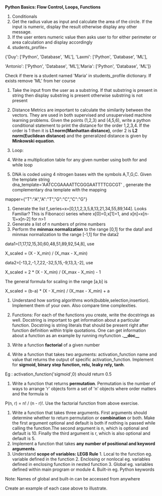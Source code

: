 **Python Basics: Flow Control, Loops, Functions**

1. Conditionals
  1. Get the radius value as input and calculate the area of the circle. If the input is numeric, display the result otherwise display any other message.
  2. If the user enters numeric value then asks user to for either perimeter or area calculation and display accordingly
  3. students\_profile=

{'Duy': ['Python', 'Database', 'ML'], 'Laxmi': ['Python', 'Database', 'ML'],

'Antonio': ['Python', 'Database', 'ML'],'Maria': ['Python', 'Database', 'ML']}

Check if there is a student named 'Maria' in students\_profile dictionary. If exists remove 'ML' from her course

  1. Take the input from the user as a substring. If that substring is present in string then display substring is present otherwise substring is not present
  2. Distance Metrics are important to calculate the similarity between the vectors. They are used in both supervised and unsupervised machine learning problems. Given the points (1,2,3) and (4,5,6), write a python conditional statement to print the distance for the order 1,2,3,4. If the order is 1 then it is **L1 norm(Manhattan distance)**, order 2 is **L2 norm(Euclidean distance)** and the generalized distance is given by **Minkowski equation**.

1. Loop:
  1. Write a multiplication table for any given number using both for and while loop
  2. DNA is coded using 4 nitrogen bases with the symbols A,T,G,C. Given the template string dna\_template='AATCCGAAAATTCGGGAATTTTCGCGT' , generate the complementary dna template with the mapping

mapper={"T":"A","A":"T","G":"C","C":"G"}

  1. Generate the list f\_series=x=[0,1,1,2,3,5,8,13,21,34,55,89,144]. Looks Familiar? This is Fibonacci series where x[0]=0,x[1]=1, and x[n]=x[n-1]+x[n-2] for n\>1
  2. Generate a list of n numbers of prime numbers
  3. Perform the **minmax normalization** to the range [0,1] for the data1 and minmax normalization to the range [-1,1] for the data2

data1=[1,17,12,15,30,60,48,51,89,92,54,8], use

X\_scaled = (X - X\_min) / (X\_max - X\_min)

data2=[-13,2,-1,7,22,-32,5,15,-9,13,3,-2], use

X\_scaled = 2 \* (X - X\_min) / (X\_max - X\_min) - 1

The general formula for scaling in the range [a,b] is

X\_scaled = (b-a) \* (X - X\_min) / (X\_max - X\_min) + a

  1. Understand how sorting algorithms work(bubble,selection,insertion). Implement them of your own. Also compare time complexities.

1. Functions: For each of the functions you create, write the docstrings as well. Docstring is important to get information about a particular function. Docstring is string literals that should be present right after function definition within triple quotations. One can get information about a function as an example by running myfunction **.\_\_doc\_\_**
  1. Write a function **factorial** of a given number
  2. Write a function that takes two arguments: activation\_function name and value that returns the output of specific activation\_function. Implement for **sigmoid, binary step function, relu, leaky rely, tanh**.

Eg : activation\_function('sigmoid',0) should return 0.5

  1. Write a function that returns **permutation**. Permutation is the number of ways to arrange 'r' objects form a set of 'n' objects where order matters and the formula is

P(n, r) = n! / (n - r)!. Use the factorial function from above exercise.

  1. Write a function that takes three arguments. First arguments should determine whether to return permutation or **combination** or both. Make the first argument optional and default is both if nothing is passed while calling the function.The second argument is n, which is optional and default is 10. Finally the third argument is r, which is also optional and default is 5.
  2. Implement a function that takes **any number of positional and keyword arguments**.
  3. Understand **scope of variables: LEGB Rule**
    1. Local to the function eg. variable defined in the function
    2. Enclosing or nonlocal eg. variables defined in enclosing function in nested function
    3. Global eg. variables defined within main program or module
    4. Built-in eg. Python keywords

Note: Names of global and built-in can be accessed from anywhere

Create an example of each case above to illustrate.